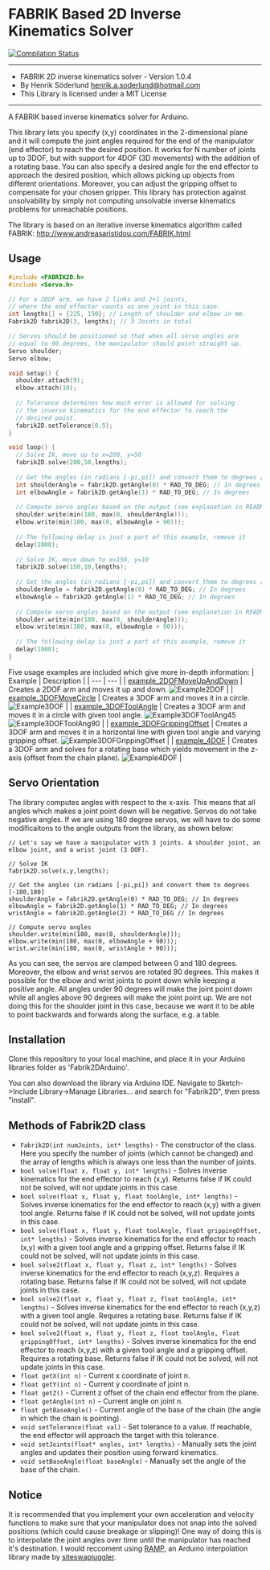 # FABRIK Based 2D Inverse Kinematics Solver

[![Compilation Status](https://github.com/henriksod/Fabrik2DArduino/actions/workflows/compile_benchmark.yml/badge.svg)](https://github.com/henriksod/Fabrik2DArduino/actions/workflows/compile-sketch.yml)

***************************************************************
* FABRIK 2D inverse kinematics solver - Version 1.0.4
* By Henrik Söderlund <henrik.a.soderlund@hotmail.com>
* This Library is licensed under a MIT License
***************************************************************

A FABRIK based inverse kinematics solver for Arduino.

This library lets you specify (x,y) coordinates in the 2-dimensional plane and it will compute the joint angles required for the end of the manipulator (end effector) to reach the desired position. It works for N number of joints up to 3DOF, but with support for 4DOF (3D movements) with the addition of a rotating base.
You can also specify a desired angle for the end effector to approach the desired position, which allows picking up objects from different orientations. Moreover, you can adjust the gripping offset to compensate for your chosen gripper. This library has protection against unsolvability by simply not computing unsolvable inverse kinematics problems for unreachable positions.

The library is based on an iterative inverse kinematics algorithm called FABRIK:
http://www.andreasaristidou.com/FABRIK.html

Usage
-----

```C++
#include <FABRIK2D.h>
#include <Servo.h>

// For a 2DOF arm, we have 2 links and 2+1 joints, 
// where the end effector counts as one joint in this case.
int lengths[] = {225, 150}; // Length of shoulder and elbow in mm.
Fabrik2D fabrik2D(3, lengths); // 3 Joints in total

// Servos should be positioned so that when all servo angles are
// equal to 90 degrees, the manipulator should point straight up.
Servo shoulder;
Servo elbow;

void setup() {
  shoulder.attach(9);
  elbow.attach(10);
  
  // Tolerance determines how much error is allowed for solving
  // the inverse kinematics for the end effector to reach the
  // desired point.
  fabrik2D.setTolerance(0.5);
}

void loop() {
  // Solve IK, move up to x=200, y=50
  fabrik2D.solve(200,50,lengths);
  
  // Get the angles (in radians [-pi,pi]) and convert them to degrees [-180,180]
  int shoulderAngle = fabrik2D.getAngle(0) * RAD_TO_DEG; // In degrees
  int elbowAngle = fabrik2D.getAngle(1) * RAD_TO_DEG; // In degrees
  
  // Compute servo angles based on the output (see explanation in README.md under "Servo Orientation")
  shoulder.write(min(180, max(0, shoulderAngle)));
  elbow.write(min(180, max(0, elbowAngle + 90)));
  
  // The following delay is just a part of this example, remove it
  delay(1000);
  
  // Solve IK, move down to x=150, y=10
  fabrik2D.solve(150,10,lengths);
  
  // Get the angles (in radians [-pi,pi]) and convert them to degrees [-180,180]
  shoulderAngle = fabrik2D.getAngle(0) * RAD_TO_DEG; // In degrees
  elbowAngle = fabrik2D.getAngle(1) * RAD_TO_DEG; // In degrees
  
  // Compute servo angles based on the output (see explanation in README.md under "Servo Orientation")
  shoulder.write(min(180, max(0, shoulderAngle)));
  elbow.write(min(180, max(0, elbowAngle + 90)));
  
  // The following delay is just a part of this example, remove it
  delay(1000);
}
```

Five usage examples are included which give more in-depth information:
| Example | Description |
| --- | --- |
| [example_2DOFMoveUpAndDown](/examples/example_2DOFMoveUpAndDown/example_2DOFMoveUpAndDown.ino) | Creates a 2DOF arm and moves it up and down. ![Example2DOF](https://github.com/henriksod/Fabrik2DArduino/blob/master/examples/example_2DOFMoveUpAndDown/preview.gif) | 
| [example_3DOFMoveCircle](/examples/example_3DOFMoveCircle/example_3DOFMoveCircle.ino) | Creates a 3DOF arm and moves it in a circle. ![Example3DOF](https://github.com/henriksod/Fabrik2DArduino/blob/master/examples/example_3DOFMoveCircle/preview.gif) |
| [example_3DOFToolAngle](/examples/example_3DOFToolAngle/example_3DOFToolAngle.ino) | Creates a 3DOF arm and moves it in a circle with given tool angle. ![Example3DOFToolAng45](https://github.com/henriksod/Fabrik2DArduino/blob/master/examples/example_3DOFToolAngle/preview1.gif) ![Example3DOFToolAng90](https://github.com/henriksod/Fabrik2DArduino/blob/master/examples/example_3DOFToolAngle/preview2.gif) |
| [example_3DOFGrippingOffset](/examples/example_3DOFGrippingOffset/example_3DOFGrippingOffset.ino) | Creates a 3DOF arm and moves it in a horizontal line with given tool angle and varying gripping offset. ![Example3DOFGrippingOffset](https://github.com/henriksod/Fabrik2DArduino/blob/master/examples/example_3DOFGrippingOffset/preview.gif) |
| [example_4DOF](/examples/example_4DOF/example_4DOF.ino) | Creates a 3DOF arm and solves for a rotating base which yields movement in the z-axis (offset from the chain plane). ![Example4DOF](https://github.com/henriksod/Fabrik2DArduino/blob/master/examples/example_4DOF/preview.gif) |

Servo Orientation
------------
The library computes angles with respect to the x-axis. This means that all angles which makes a joint point down will be negative. Servos do not take negative angles. If we are using 180 degree servos, we will have to do some modificaitons to the angle outputs from the library, as shown below:
```
// Let's say we have a manipulator with 3 joints. A shoulder joint, an elbow joint, and a wrist joint (3 DOF).

// Solve IK
fabrik2D.solve(x,y,lengths);

// Get the angles (in radians [-pi,pi]) and convert them to degrees [-180,180]
shoulderAngle = fabrik2D.getAngle(0) * RAD_TO_DEG; // In degrees
elbowAngle = fabrik2D.getAngle(1) * RAD_TO_DEG; // In degrees
wristAngle = fabrik2D.getAngle(2) * RAD_TO_DEG // In degrees

// Compute servo angles
shoulder.write(min(180, max(0, shoulderAngle)));
elbow.write(min(180, max(0, elbowAngle + 90)));
wrist.write(min(180, max(0, wristAngle + 90)));
```
As you can see, the servos are clamped between 0 and 180 degrees. Moreover, the elbow and wrist servos are rotated 90 degrees. This makes it possible for the elbow and wrist joints to point down while keeping a positive angle. All angles under 90 degrees will make the joint point down while all angles above 90 degrees will make the joint point up. We are not doing this for the shoulder joint in this case, because we want it to be able to point backwards and forwards along the surface, e.g. a table.

Installation
------------
Clone this repository to your local machine, and place it in your Arduino libraries folder as 'Fabrik2DArduino'.

You can also download the library via Arduino IDE. Navigate to Sketch->Include Library->Manage Libraries... and search for "Fabrik2D", then press "install".

Methods of Fabrik2D class
-----------------------------
* ```Fabrik2D(int numJoints, int* lengths)``` - The constructor of the class. Here you specify the number of joints (which cannot be changed) and the array of lengths which is always one less than the number of joints.
* ```bool solve(float x, float y, int* lengths)``` - Solves inverse kinematics for the end effector to reach (x,y). Returns false if IK could not be solved, will not update joints in this case.
* ```bool solve(float x, float y, float toolAngle, int* lengths)``` - Solves inverse kinematics for the end effector to reach (x,y) with a given tool angle. Returns false if IK could not be solved, will not update joints in this case.
* ```bool solve(float x, float y, float toolAngle, float grippingOffset, int* lengths)``` - Solves inverse kinematics for the end effector to reach (x,y) with a given tool angle and a gripping offset. Returns false if IK could not be solved, will not update joints in this case.
* ```bool solve2(float x, float y, float z, int* lengths)``` - Solves inverse kinematics for the end effector to reach (x,y,z). Requires a rotating base. Returns false if IK could not be solved, will not update joints in this case.
* ```bool solve2(float x, float y, float z, float toolAngle, int* lengths)``` - Solves inverse kinematics for the end effector to reach (x,y,z) with a given tool angle. Requires a rotating base. Returns false if IK could not be solved, will not update joints in this case.
* ```bool solve2(float x, float y, float z, float toolAngle, float grippingOffset, int* lengths)``` - Solves inverse kinematics for the end effector to reach (x,y,z) with a given tool angle and a gripping offset. Requires a rotating base. Returns false if IK could not be solved, will not update joints in this case.
* ```float getX(int n)``` - Current x coordinate of joint n.
* ```float getY(int n)``` - Current y coordinate of joint n.
* ```float getZ()``` - Current z offset of the chain end effector from the plane.
* ```float getAngle(int n)``` - Current angle on joint n.
* ```float getBaseAngle()``` - Current angle of the base of the chain (the angle in which the chain is pointing).
* ```void setTolerance(float val)``` - Set tolerance to a value. If reachable, the end effector will approach the target with this tolerance.
* ```void setJoints(float* angles, int* lengths)``` - Manually sets the joint angles and updates their position using forward kinematics.
* ```void setBaseAngle(float baseAngle)``` - Manually set the angle of the base of the chain.

Notice
------------
It is recommended that you implement your own acceleration and velocity functions to make sure that your manipulator does not snap into the solved positions (which could cause breakage or slipping)! One way of doing this is to interpolate the joint angles over time until the manipulator has reached it's destination. I would reccoment using [RAMP](https://github.com/siteswapjuggler/RAMP), an Arduino interpolation library made by [siteswapjuggler](https://github.com/siteswapjuggler).
